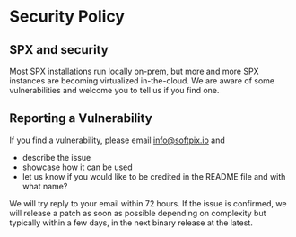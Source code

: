 # Security Policy

## SPX and security

Most SPX installations run locally on-prem, but more and more SPX instances are becoming virtualized in-the-cloud. We are aware of some vulnerabilities and welcome you to tell us if you find one.

## Reporting a Vulnerability

If you find a vulnerability, please email [info@softpix.io](mailto:info@softpix.io) and 

* describe the issue
* showcase how it can be used
* let us know if you would like to be credited in the README file and with what name?

We will try reply to your email within 72 hours. If the issue is confirmed, we will release a patch as soon as possible depending on complexity but typically within a few days, in the next binary release at the latest.
